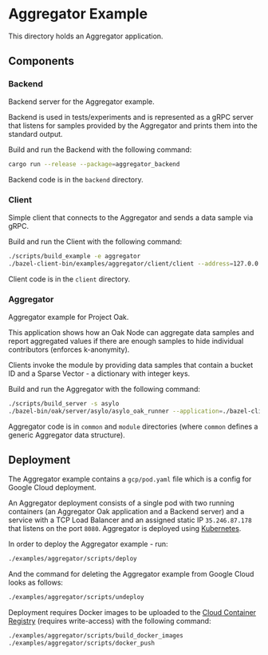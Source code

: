 # Aggregator Example

This directory holds an Aggregator application.

## Components

### Backend

Backend server for the Aggregator example.

Backend is used in tests/experiments and is represented as a gRPC server that
listens for samples provided by the Aggregator and prints them into the standard
output.

Build and run the Backend with the following command:

```bash
cargo run --release --package=aggregator_backend
```

Backend code is in the `backend` directory.

### Client

Simple client that connects to the Aggregator and sends a data sample via gRPC.

Build and run the Client with the following command:

```bash
./scripts/build_example -e aggregator
./bazel-client-bin/examples/aggregator/client/client --address=127.0.0.1 --bucket=test --data=1:10,2:20,3:30
```

Client code is in the `client` directory.

### Aggregator

Aggregator example for Project Oak.

This application shows how an Oak Node can aggregate data samples and report
aggregated values if there are enough samples to hide individual contributors
(enforces k-anonymity).

Clients invoke the module by providing data samples that contain a bucket ID and
a Sparse Vector - a dictionary with integer keys.

Build and run the Aggregator with the following command:

```bash
./scripts/build_server -s asylo
./bazel-bin/oak/server/asylo/asylo_oak_runner --application=./bazel-client-bin/examples/aggregator/config/config.bin
```

Aggregator code is in `common` and `module` directories (where `common` defines
a generic Aggregator data structure).

## Deployment

The Aggregator example contains a `gcp/pod.yaml` file which is a config for
Google Cloud deployment.

An Aggregator deployment consists of a single pod with two running containers
(an Aggregator Oak application and a Backend server) and a service with a TCP
Load Balancer and an assigned static IP `35.246.87.178` that listens on the port
`8080`. Aggregator is deployed using [Kubernetes](https://kubernetes.io/).

In order to deploy the Aggregator example - run:

```bash
./examples/aggregator/scripts/deploy
```

And the command for deleting the Aggregator example from Google Cloud looks as
follows:

```bash
./examples/aggregator/scripts/undeploy
```

Deployment requires Docker images to be uploaded to the
[Cloud Container Registry](gcr.io/oak-ci/) (requires write-access) with the
following command:

```bash
./examples/aggregator/scripts/build_docker_images
./examples/aggregator/scripts/docker_push
```
